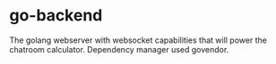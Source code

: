 # go-backend
The golang webserver with websocket capabilities that will power the chatroom calculator. Dependency manager used govendor.
